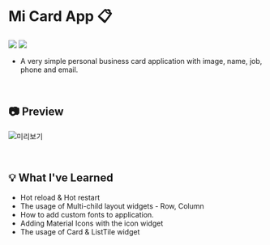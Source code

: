 # Mi Card App 📋
<img src="https://img.shields.io/badge/Dart-0175C2?style=for-the-badge&logo=Dart&logoColor=white"> <img src="https://img.shields.io/badge/Flutter-02569B?style=for-the-badge&logo=Flutter&logoColor=white">
* A very simple personal business card application with image, name, job, phone and email.

<br/>

## 📷 Preview 
![미리보기](https://github.com/HyojunK/mi_card_flutter/assets/26563226/d87b5451-61bc-4c44-998e-30bf636b085d)

<br/>

## 💡 What I've Learned
* Hot reload & Hot restart
* The usage of Multi-child layout widgets - Row, Column
* How to add custom fonts to application.
* Adding Material Icons with the icon widget
* The usage of Card & ListTile widget

